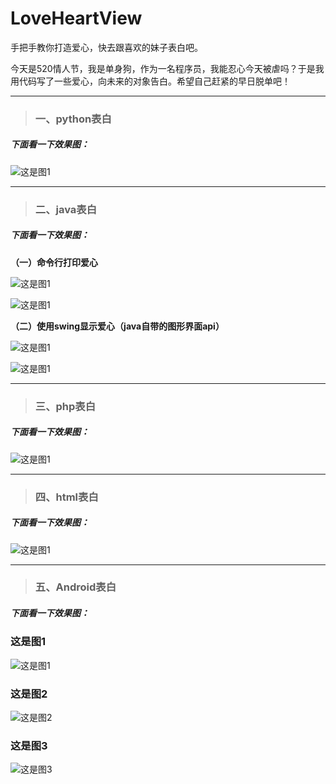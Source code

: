 # LoveHeartView
手把手教你打造爱心，快去跟喜欢的妹子表白吧。


今天是520情人节，我是单身狗，作为一名程序员，我能忍心今天被虐吗？于是我用代码写了一些爱心，向未来的对象告白。希望自己赶紧的早日脱单吧！

----

> ### 一、python表白

##### 下面看一下效果图：

![这是图1](https://github.com/AweiLoveAndroid/LoveHeartView/blob/master/pics/python%E8%A1%A8%E7%99%BD.png?raw=true)

----

> ### 二、java表白

##### 下面看一下效果图：

**（一）命令行打印爱心**

![这是图1](https://github.com/AweiLoveAndroid/LoveHeartView/blob/master/pics/java%E8%A1%A8%E7%99%BD1.png?raw=true)

![这是图1](https://github.com/AweiLoveAndroid/LoveHeartView/blob/master/pics/java%E8%A1%A8%E7%99%BD2.png?raw=true)

**（二）使用swing显示爱心（java自带的图形界面api）**

![这是图1](https://github.com/AweiLoveAndroid/LoveHeartView/blob/master/pics/java%E8%A1%A8%E7%99%BD3.png?raw=true)

![这是图1](https://github.com/AweiLoveAndroid/LoveHeartView/blob/master/pics/java%E8%A1%A8%E7%99%BD4.png?raw=true)

----

> ### 三、php表白

##### 下面看一下效果图：

![这是图1](https://github.com/AweiLoveAndroid/LoveHeartView/blob/master/pics/php%E8%A1%A8%E7%99%BD.png?raw=true)

----

> ### 四、html表白

##### 下面看一下效果图：

![这是图1](https://github.com/AweiLoveAndroid/LoveHeartView/blob/master/pics/html%E8%A1%A8%E7%99%BD.png?raw=true)
 

----

> ### 五、Android表白

##### 下面看一下效果图：

### 这是图1

![这是图1](https://github.com/AweiLoveAndroid/LoveHeartView/blob/master/pics/%E7%88%B1%E5%BF%83%E5%9B%BE1.gif?raw=true)

### 这是图2

![这是图2](https://github.com/AweiLoveAndroid/LoveHeartView/blob/master/pics/%E7%88%B1%E5%BF%83%E5%9B%BE2.gif?raw=true)

### 这是图3

![这是图3](https://github.com/AweiLoveAndroid/LoveHeartView/blob/master/pics/%E7%88%B1%E5%BF%83%E5%9B%BE3.gif?raw=true)
